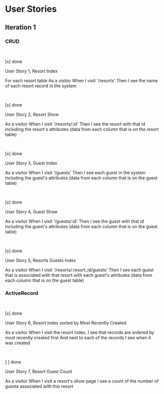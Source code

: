 # User Stories

## Iteration 1

### CRUD

&nbsp;

[x] done

User Story 1, Resort Index

For each resort table
As a visitor
When I visit '/resorts'
Then I see the name of each resort record in the system

&nbsp;

[x] done

User Story 2, Resort Show

As a visitor
When I visit '/resorts/:id'
Then I see the resort with that id including the resort's attributes
(data from each column that is on the resort table)

&nbsp;

[x] done

User Story 3, Guest Index

As a visitor
When I visit '/guests'
Then I see each guest in the system including the guest's attributes
(data from each column that is on the guest table)

&nbsp;

[x] done

User Story 4, Guest Show

As a visitor
When I visit '/guests/:id'
Then I see the guest with that id including the guest's attributes
(data from each column that is on the guest table)

&nbsp;

[x] done

User Story 5, Resorts Guests Index

As a visitor
When I visit '/resorts/:resort_id/guests'
Then I see each guest that is associated with that resort with each guest's attributes
(data from each column that is on the guest table)

### ActiveRecord

&nbsp;

[x] done

User Story 6, Resort Index sorted by Most Recently Created

As a visitor
When I visit the resort index,
I see that records are ordered by most recently created first
And next to each of the records I see when it was created

&nbsp;

[ ] done

User Story 7, Resort Guest Count

As a visitor
When I visit a resort's show page
I see a count of the number of guests associated with this resort

